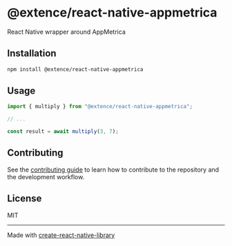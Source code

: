 # @extence/react-native-appmetrica
React Native wrapper around AppMetrica
## Installation

```sh
npm install @extence/react-native-appmetrica
```

## Usage

```js
import { multiply } from "@extence/react-native-appmetrica";

// ...

const result = await multiply(3, 7);
```

## Contributing

See the [contributing guide](CONTRIBUTING.md) to learn how to contribute to the repository and the development workflow.

## License

MIT

---

Made with [create-react-native-library](https://github.com/callstack/react-native-builder-bob)
